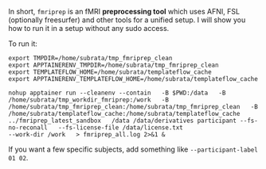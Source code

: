 In short, `fmriprep` is an fMRI **preprocessing tool** which uses AFNI, FSL (optionally freesurfer) and other tools for a unified setup. I will show you how to run it in a setup without any sudo access. 


To run it: 
```
export TMPDIR=/home/subrata/tmp_fmriprep_clean
export APPTAINERENV_TMPDIR=/home/subrata/tmp_fmriprep_clean
export TEMPLATEFLOW_HOME=/home/subrata/templateflow_cache
export APPTAINERENV_TEMPLATEFLOW_HOME=/home/subrata/templateflow_cache

nohup apptainer run --cleanenv --contain   -B $PWD:/data   -B /home/subrata/tmp_workdir_fmriprep:/work   -B /home/subrata/tmp_fmriprep_clean:/home/subrata/tmp_fmriprep_clean   -B
/home/subrata/templateflow_cache:/home/subrata/templateflow_cache   ../fmriprep_latest_sandbox   /data /data/derivatives participant --fs-no-reconall   --fs-license-file /data/license.txt
--work-dir /work   > fmriprep_all.log 2>&1 &
```

If you want a few specific subjects, add something like `--participant-label 01 02`. 
